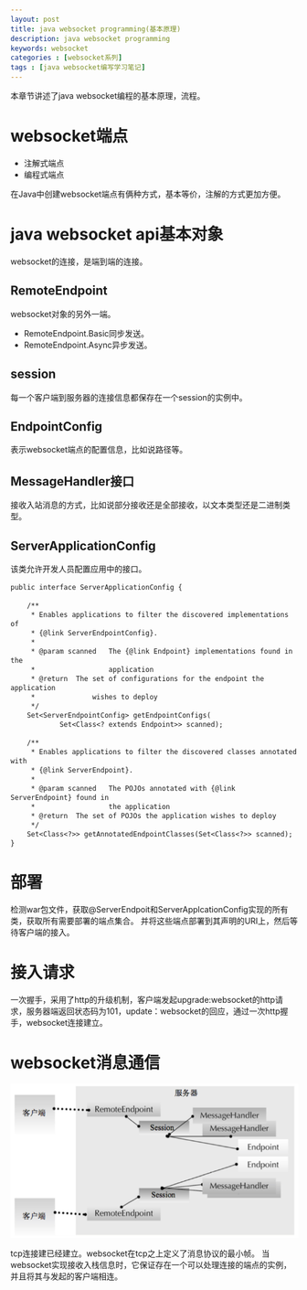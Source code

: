 ```yaml
---
layout: post
title: java websocket programming(基本原理)
description: java websocket programming
keywords: websocket
categories : [websocket系列]
tags : [java websocket编写学习笔记]
---
```


本章节讲述了java websocket编程的基本原理，流程。

# websocket端点

- 注解式端点
- 编程式端点
 
在Java中创建websocket端点有俩种方式，基本等价，注解的方式更加方便。

# java websocket api基本对象

websocket的连接，是端到端的连接。

## RemoteEndpoint
websocket对象的另外一端。

- RemoteEndpoint.Basic同步发送。
- RemoteEndpoint.Async异步发送。

## session

每一个客户端到服务器的连接信息都保存在一个session的实例中。

## EndpointConfig

表示websocket端点的配置信息，比如说路径等。

## MessageHandler接口

接收入站消息的方式，比如说部分接收还是全部接收，以文本类型还是二进制类型。

## ServerApplicationConfig

该类允许开发人员配置应用中的接口。

```
public interface ServerApplicationConfig {

    /**
     * Enables applications to filter the discovered implementations of
     * {@link ServerEndpointConfig}.
     *
     * @param scanned   The {@link Endpoint} implementations found in the
     *                  application
     * @return  The set of configurations for the endpoint the application
     *              wishes to deploy
     */
    Set<ServerEndpointConfig> getEndpointConfigs(
            Set<Class<? extends Endpoint>> scanned);

    /**
     * Enables applications to filter the discovered classes annotated with
     * {@link ServerEndpoint}.
     *
     * @param scanned   The POJOs annotated with {@link ServerEndpoint} found in
     *                  the application
     * @return  The set of POJOs the application wishes to deploy
     */
    Set<Class<?>> getAnnotatedEndpointClasses(Set<Class<?>> scanned);
}
```

# 部署
检测war包文件，获取@ServerEndpoit和ServerApplcationConfig实现的所有类，获取所有需要部署的端点集合。
并将这些端点部署到其声明的URI上，然后等待客户端的接入。

# 接入请求
一次握手，采用了http的升级机制，客户端发起upgrade:websocket的http请求，服务器端返回状态码为101，update：websocket的回应，通过一次http握手，websocket连接建立。

# websocket消息通信
![](/images/pimg/wsmsg.png)

tcp连接建已经建立。websocket在tcp之上定义了消息协议的最小帧。
当websocket实现接收入栈信息时，它保证存在一个可以处理连接的端点的实例，并且将其与发起的客户端相连。





